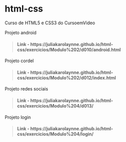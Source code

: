 # html-css
 Curso de HTML5 e CSS3 do CursoemVideo

Projeto android
> <h4>Link - https://juliakarolaynne.github.io/html-css/exercicios/Modulo%202/d010/android.html</h4>

Projeto cordel
> <h4>Link - https://juliakarolaynne.github.io/html-css/exercicios/Modulo%202/d012/index.html</h4>

Projeto redes sociais
> <h4>Link - https://juliakarolaynne.github.io/html-css/exercicios/Modulo%204/d013/</h4>

Projeto login
> <h4>Link - https://juliakarolaynne.github.io/html-css/exercicios/Modulo%204/login/</h4>
